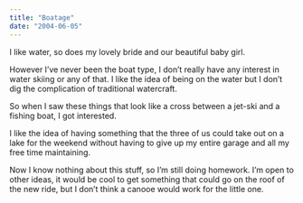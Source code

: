```yaml
---
title: "Boatage"
date: "2004-06-05"
---
```


<div class="content">
<p>I like water, so does my lovely bride and our beautiful baby girl.</p>
<p>However I’ve never been the boat type, I don’t really have any interest in
water skiing or any of that. I like the idea of being on the water but I don’t
dig the complication of traditional watercraft.</p>
<p>So when I saw these things that look like a cross between a jet-ski and a
fishing boat, I got interested.</p>
<p>I like the idea of having something that the three of us could take out on a
lake for the weekend without having to give up my entire garage and all my
free time maintaining.</p>
<p>Now I know nothing about this stuff, so I’m still doing homework. I’m open to
other ideas, it would be cool to get something that could go on the roof of
the new ride, but I don’t think a canooe would work for the little one.</p>
</div>
